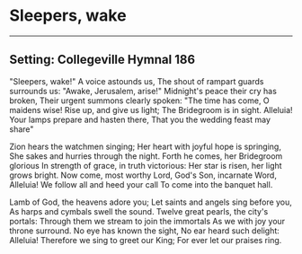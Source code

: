 # Sleepers, wake

***

## Setting: Collegeville Hymnal 186

"Sleepers, wake!" A voice astounds us,
The shout of rampart guards surrounds us:
"Awake, Jerusalem, arise!"
Midnight's peace their cry has broken,
Their urgent summons clearly spoken:
"The time has come, O maidens wise!
Rise up, and give us light;
The Bridegroom is in sight.
Alleluia!
Your lamps prepare and hasten there,
That you the wedding feast may share"

Zion hears the watchmen singing;
Her heart with joyful hope is springing,
She sakes and hurries through the night.
Forth he comes, her Bridegroom glorious
In strength of grace, in truth victorious:
Her star is risen, her light grows bright.
Now come, most worthy Lord,
God's Son, incarnate Word,
Alleluia!
We follow all and heed your call
To come into the banquet hall.

Lamb of God, the heavens adore you;
Let saints and angels sing before you,
As harps and cymbals swell the sound.
Twelve great pearls, the city's portals:
Through them we stream to join the immortals
As we with joy your throne surround.
No eye has known the sight,
No ear heard such delight:
Alleluia!
Therefore we sing to greet our King;
For ever let our praises ring.